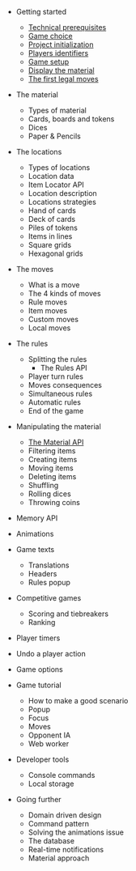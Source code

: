 - Getting started
    - [Technical prerequisites](technical-prerequisites.md)
    - [Game choice](game-choice.md)
    - [Project initialization](project-initialization.md)
    - [Players identifiers](players-identifiers.md)
    - [Game setup](game-setup.md)
    - [Display the material](display-the-material.md)
    - [The first legal moves](first-legal-moves.md)

- The material
    - Types of material
    - Cards, boards and tokens
    - Dices
    - Paper & Pencils

- The locations
    - Types of locations
    - Location data
    - Item Locator API
    - Location description
    - Locations strategies
    - Hand of cards
    - Deck of cards
    - Piles of tokens
    - Items in lines
    - Square grids
    - Hexagonal grids

- The moves
    - What is a move
    - The 4 kinds of moves
    - Rule moves
    - Item moves
    - Custom moves
    - Local moves

- The rules
    - Splitting the rules
      - The Rules API
    - Player turn rules
    - Moves consequences
    - Simultaneous rules
    - Automatic rules
    - End of the game

- Manipulating the material
    - [The Material API](material-api.md)
    - Filtering items
    - Creating items
    - Moving items
    - Deleting items
    - Shuffling
    - Rolling dices
    - Throwing coins

- Memory API

- Animations

- Game texts
    - Translations
    - Headers
    - Rules popup

- Competitive games
    - Scoring and tiebreakers
    - Ranking

- Player timers

- Undo a player action

- Game options

- Game tutorial
    - How to make a good scenario
    - Popup
    - Focus
    - Moves
    - Opponent IA
    - Web worker

- Developer tools
    - Console commands
    - Local storage

- Going further
    - Domain driven design
    - Command pattern
    - Solving the animations issue
    - The database
    - Real-time notifications
    - Material approach